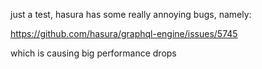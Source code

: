 just a test, hasura has some really annoying bugs, namely:

https://github.com/hasura/graphql-engine/issues/5745

which is causing big performance drops
